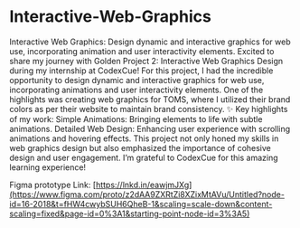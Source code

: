 # Interactive-Web-Graphics
Interactive Web Graphics: Design dynamic and interactive graphics for web use, incorporating animation and user interactivity elements.
Excited to share my journey with Golden Project 2: Interactive Web Graphics Design during my internship at CodexCue!
For this project, I had the incredible opportunity to design dynamic and interactive graphics for web use, incorporating animations and user interactivity elements. One of the highlights was creating web graphics for TOMS, where I utilized their brand colors as per their website to maintain brand consistency.
✨ Key highlights of my work:
Simple Animations: Bringing elements to life with subtle animations.
Detailed Web Design: Enhancing user experience with scrolling animations and hovering effects.
This project not only honed my skills in web graphics design but also emphasized the importance of cohesive design and user engagement. I’m grateful to CodexCue for this amazing learning experience!

Figma prototype Link:
[https://lnkd.in/eawjmJXg](https://www.figma.com/proto/z2dAA9ZXRtZi8XZixMtAVu/Untitled?node-id=16-2018&t=fHW4cwybSUH6QheB-1&scaling=scale-down&content-scaling=fixed&page-id=0%3A1&starting-point-node-id=3%3A5)
